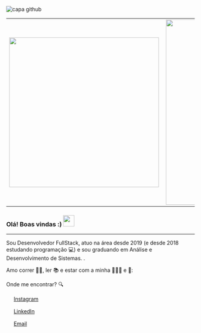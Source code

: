 ![capa github](https://github.com/Bruno-Goudric/Bruno-Goudric/blob/main/images/capa.png)  

<center>
  <table>
    <tr>
        <td><img width="400px" align="left" src="https://github-readme-stats.vercel.app/api/top-langs/?username=Bruno-Goudric&hide=html&layout=compact&theme=buefy" /></td>
        <td><img width="495px" align="left" src="https://github-readme-stats.vercel.app/api?username=Bruno-Goudric&theme=buefy"/></td>
    </tr>   
  </table>
</center> 

### Olá! Boas vindas :) <img src="https://github.com/Bruno-Goudric/Bruno-Goudric/blob/main/images/Hi.gif" width="30px">

---

Sou Desenvolvedor FullStack, atuo na área desde 2019 (e desde 2018 estudando programação 💻) e sou graduando em Análise e Desenvolvimento de Sistemas. .  

Amo correr 🏃‍♂️, ler 📚 e estar com a minha 👨‍👩‍👦 e 🐶:  

Onde me encontrar? :mag:  


<a href="https://www.instagram.com/brunogoudric/"><img src="https://github.com/Bruno-Goudric/Bruno-Goudric/blob/main/images/instagram.png" width="16"></img></a> [Instagram](https://www.instagram.com/brunogoudric)  

<a href="https://www.linkedin.com/in/brunodesenvolvedorfrontend/"><img src="https://github.com/Bruno-Goudric/Bruno-Goudric/blob/main/images/linkedin.png" width="16"></img></a> [LinkedIn](https://www.linkedin.com/in/brunodesenvolvedorfrontend/)  

<a href="mailto:brunolfsports@hotmail.com"><img src="https://github.com/Bruno-Goudric/Bruno-Goudric/blob/main/images/email.png" width="16"></img></a> [Email](mailto:brunolfsports@hotmail.com) 